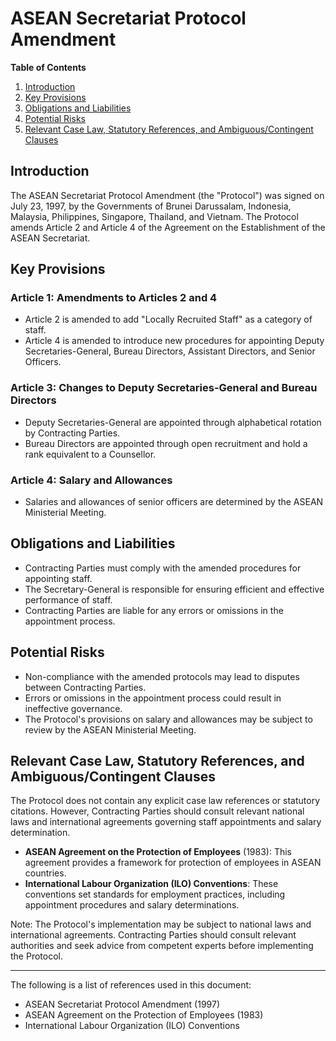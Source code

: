 **ASEAN Secretariat Protocol Amendment**
======================================

**Table of Contents**

1. [Introduction](#introduction)
2. [Key Provisions](#key-provisions)
3. [Obligations and Liabilities](#obligations-and-liabilities)
4. [Potential Risks](#potential-risks)
5. [Relevant Case Law, Statutory References, and Ambiguous/Contingent Clauses](#relevant-case-law-statutory-references-and-ambiguous-contingent-clauses)

**Introduction**
---------------

The ASEAN Secretariat Protocol Amendment (the "Protocol") was signed on July 23, 1997, by the Governments of Brunei Darussalam, Indonesia, Malaysia, Philippines, Singapore, Thailand, and Vietnam. The Protocol amends Article 2 and Article 4 of the Agreement on the Establishment of the ASEAN Secretariat.

**Key Provisions**
-----------------

### Article 1: Amendments to Articles 2 and 4

*   Article 2 is amended to add "Locally Recruited Staff" as a category of staff.
*   Article 4 is amended to introduce new procedures for appointing Deputy Secretaries-General, Bureau Directors, Assistant Directors, and Senior Officers.

### Article 3: Changes to Deputy Secretaries-General and Bureau Directors

*   Deputy Secretaries-General are appointed through alphabetical rotation by Contracting Parties.
*   Bureau Directors are appointed through open recruitment and hold a rank equivalent to a Counsellor.

### Article 4: Salary and Allowances

*   Salaries and allowances of senior officers are determined by the ASEAN Ministerial Meeting.

**Obligations and Liabilities**
-----------------------------

*   Contracting Parties must comply with the amended procedures for appointing staff.
*   The Secretary-General is responsible for ensuring efficient and effective performance of staff.
*   Contracting Parties are liable for any errors or omissions in the appointment process.

**Potential Risks**
------------------

*   Non-compliance with the amended protocols may lead to disputes between Contracting Parties.
*   Errors or omissions in the appointment process could result in ineffective governance.
*   The Protocol's provisions on salary and allowances may be subject to review by the ASEAN Ministerial Meeting.

**Relevant Case Law, Statutory References, and Ambiguous/Contingent Clauses**
--------------------------------------------------------------------------------

The Protocol does not contain any explicit case law references or statutory citations. However, Contracting Parties should consult relevant national laws and international agreements governing staff appointments and salary determination.

*   **ASEAN Agreement on the Protection of Employees** (1983): This agreement provides a framework for protection of employees in ASEAN countries.
*   **International Labour Organization (ILO) Conventions**: These conventions set standards for employment practices, including appointment procedures and salary determinations.

Note: The Protocol's implementation may be subject to national laws and international agreements. Contracting Parties should consult relevant authorities and seek advice from competent experts before implementing the Protocol.

---

The following is a list of references used in this document:

*   ASEAN Secretariat Protocol Amendment (1997)
*   ASEAN Agreement on the Protection of Employees (1983)
*   International Labour Organization (ILO) Conventions